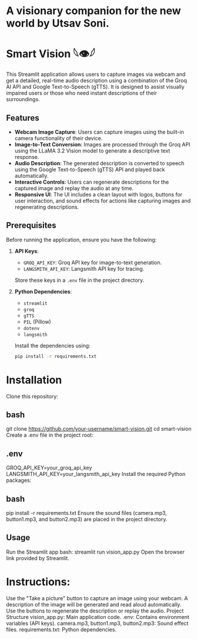 # A visionary companion for the new world by Utsav Soni.
# Smart Vision 𓆩👁️𓆪

This Streamlit application allows users to capture images via webcam and get a detailed, real-time audio description using a combination of the Groq AI API and Google Text-to-Speech (gTTS). It is designed to assist visually impaired users or those who need instant descriptions of their surroundings.

## Features

- **Webcam Image Capture**: Users can capture images using the built-in camera functionality of their device.
- **Image-to-Text Conversion**: Images are processed through the Groq API using the LLaMA 3.2 Vision model to generate a descriptive text response.
- **Audio Description**: The generated description is converted to speech using the Google Text-to-Speech (gTTS) API and played back automatically.
- **Interactive Controls**: Users can regenerate descriptions for the captured image and replay the audio at any time.
- **Responsive UI**: The UI includes a clean layout with logos, buttons for user interaction, and sound effects for actions like capturing images and regenerating descriptions.

## Prerequisites

Before running the application, ensure you have the following:

1. **API Keys**:
   - `GROQ_API_KEY`: Groq API key for image-to-text generation.
   - `LANGSMITH_API_KEY`: Langsmith API key for tracing.
   
   Store these keys in a `.env` file in the project directory.

2. **Python Dependencies**:
   - `streamlit`
   - `groq`
   - `gTTS`
   - `PIL` (Pillow)
   - `dotenv`
   - `langsmith`

   Install the dependencies using:

   ```bash
   pip install -r requirements.txt

# **Installation**
Clone this repository:

## bash
git clone https://github.com/your-username/smart-vision.git
cd smart-vision
Create a .env file in the project root:

## .env
GROQ_API_KEY=your_groq_api_key
LANGSMITH_API_KEY=your_langsmith_api_key
Install the required Python packages:

## bash
pip install -r requirements.txt
Ensure the sound files (camera.mp3, button1.mp3, and button2.mp3) are placed in the project directory.

## Usage
Run the Streamlit app bash:
streamlit run vision_app.py
Open the browser link provided by Streamlit.

# Instructions:

Use the "Take a picture" button to capture an image using your webcam.
A description of the image will be generated and read aloud automatically.
Use the buttons to regenerate the description or replay the audio.
Project Structure
vision_app.py: Main application code.
.env: Contains environment variables (API keys).
camera.mp3, button1.mp3, button2.mp3: Sound effect files.
requirements.txt: Python dependencies.
